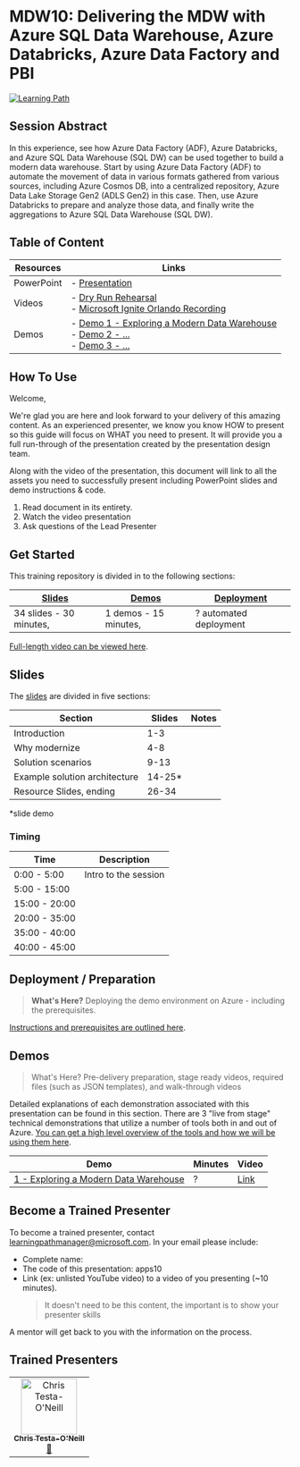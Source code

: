 # MDW10: Delivering the MDW with Azure SQL Data Warehouse, Azure Databricks, Azure Data Factory and PBI

[![Learning Path](https://img.shields.io/badge/Learning%20Path-MDW-fe5e00?logo=microsoft)](https://github.com/microsoft/ignite-learning-paths-training-MDW)

## Session Abstract

In this experience, see how Azure Data Factory (ADF), Azure Databricks, and Azure SQL Data Warehouse (SQL DW) can be used together to build a modern data warehouse. Start by using Azure Data Factory (ADF) to automate the movement of data in various formats gathered from various sources, including Azure Cosmos DB, into a centralized repository, Azure Data Lake Storage Gen2 (ADLS Gen2) in this case. Then, use Azure Databricks to prepare and analyze those data, and finally write the aggregations to Azure SQL Data Warehouse (SQL DW).


## Table of Content

| Resources          | Links                            |
|-------------------|----------------------------------|
| PowerPoint        | - [Presentation](presentations.md) |
| Videos            | - [Dry Run Rehearsal](#) <br/>- [Microsoft Ignite Orlando Recording](https://myignite.techcommunity.microsoft.com/sessions/84354) |
| Demos             | - [Demo 1 - Exploring a Modern Data Warehouse](demos/README.md#demo-1---exploring-a-modern-data-warehouse) <br/>- [Demo 2 - ...](#) <br/>- [Demo 3 - ...](#) |


## How To Use

Welcome,

We're glad you are here and look forward to your delivery of this amazing content. As an experienced presenter, we know you know HOW to present so this guide will focus on WHAT you need to present. It will provide you a full run-through of the presentation created by the presentation design team. 

Along with the video of the presentation, this document will link to all the assets you need to successfully present including PowerPoint slides and demo instructions &
code.

1.  Read document in its entirety.
2.  Watch the video presentation
3.  Ask questions of the Lead Presenter


## Get Started

This training repository is divided in to the following sections:

| [Slides](#slides) | [Demos](demos/README.md) | [Deployment](deployment/README.md) | 
|-------------------|---------------------------|--------------------------------------
| 34 slides - 30 minutes, | 1 demos - 15 minutes, | ? automated deployment

 [Full-length video can be viewed here](#).

## Slides

The [slides](presentations.md) are divided in five sections:

 Section                     | Slides            | Notes
---------------------------- |---------------    |------
Introduction                 | 1-3               | 
Why modernize                | 4-8               | 
Solution scenarios           | 9-13              | 
Example solution architecture| 14-25*            |
Resource Slides, ending     | 26-34             | 

*slide demo

### Timing

| Time        | Description 
--------------|-------------
0:00 - 5:00   | Intro to the session 
5:00 - 15:00  | 
15:00 - 20:00 | 
20:00 - 35:00 |  
35:00 - 40:00 | 
40:00 - 45:00 | 

## Deployment / Preparation

>**What's Here?** Deploying the demo environment on Azure - including the prerequisites.

[Instructions and prerequisites are outlined here](deployment/README.md). 


## Demos

> What's Here? Pre-delivery preparation, stage ready videos, required files (such as JSON templates), and walk-through videos

Detailed explanations of each demonstration associated with this presentation can be found in this section. There are 3 "live from stage" technical demonstrations that utilize a number of tools both in and out of Azure. [You can get a high level overview of the tools and how we will be using them here](demos/README.md).

| Demo 	                                                                                               | Minutes | Video
-------------------------------------------------------------------------------------------------------|---------|-----------------
|  [1 - Exploring a Modern Data Warehouse](demos/README.md#demo-1---exploring-a-modern-data-warehouse) | ?       | [Link](/)


## Become a Trained Presenter

To become a trained presenter, contact [learningpathmanager@microsoft.com](mailto:learningpathmanager@microsoft.com). In your email please include:

- Complete name:
- The code of this presentation: apps10
- Link (ex: unlisted YouTube video) to a video of you presenting (~10 minutes). 
  > It doesn't need to be this content, the important is to show your presenter skills

A mentor will get back to you with the information on the process.

## Trained Presenters

<!-- ALL-CONTRIBUTORS-LIST:START - Do not remove or modify this section -->

<table>
<tr>
    <td align="center"><a href="http://learnanalytics.microsoft.com">
        <img src="https://avatars0.githubusercontent.com/u/22796551?s=460&v=4" width="100px;" alt="Chris Testa-O'Neill
"/><br />
        <sub><b>Chris Testa-O'Neill
</b></sub></a><br />
            <a href="https://github.com/microsoft/ignite-learning-paths-training-mdw/commits?author=ctestaoneillmsft" title="talk">📢</a> 
    </td>
</tr></table>

<!-- ALL-CONTRIBUTORS-LIST:END -->
